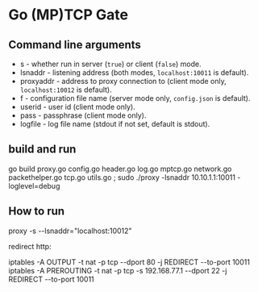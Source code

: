 Go (MP)TCP Gate
================

Command line arguments
----------------------

  - s - whether run in server (`true`) or client (`false`) mode.
  - lsnaddr - listening address (both modes, `localhost:10011` is default).
  - proxyaddr - address to proxy connection to (client mode only, `localhost:10012` is default).
  - f - configuration file name (server mode only, `config.json` is default).
  - userid - user id (client mode only).
  - pass - passphrase (client mode only).
  - logfile - log file name (stdout if not set, default is stdout).

build and run 
---------
go build proxy.go config.go header.go  log.go  mptcp.go  network.go  packethelper.go   tcp.go  utils.go ; sudo ./proxy -lsnaddr 10.10.1.1:10011 -loglevel=debug

How to run
----------

proxy -s --lsnaddr="localhost:10012"

redirect http:

iptables -A OUTPUT -t nat -p tcp --dport 80 -j REDIRECT --to-port 10011
iptables -A PREROUTING -t nat -p tcp -s 192.168.77.1 --dport 22 -j REDIRECT --to-port 10011

